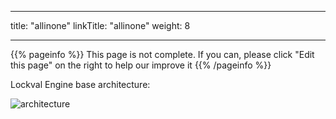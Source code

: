
---
title: "allinone"
linkTitle: "allinone"
weight: 8

---

{{% pageinfo %}}
This page is not complete. If you can, please click "Edit this page" on the right to help our improve it
{{% /pageinfo %}}

Lockval Engine base architecture:

![architecture](/arch.svg "base architecture")

